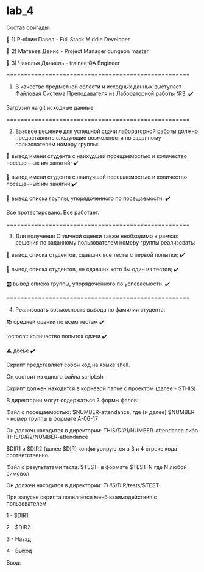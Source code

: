 # lab_4
Состав бригады:

🚀 1) Рыбкин Павел - Full Stack Middle Developer

👻 2) Матвеев Денис - Project Manager dungeon master

🚽  3) Чаколья Даниель - trainee QA Engineer 


====================================================

1. В качестве предметной области и исходных данных выступает Файловая Система Преподавателя из Лабораторной работы №3.
✔️ 

Загрузил на git исходные данные 

====================================================

2. Базовое решение для успешной сдачи лабораторной работы должно предоставлять следующие возможности по заданному пользователем номеру группы:

 🍕 вывод имени студента с наихудшей посещаемостью и количество посещенных им занятий; ✔️

 🍔 вывод имени студента с наилучшей посещаемостью и количество посещенных им занятий;✔️

 📄 вывод списка группы, упорядоченного по посещаемости. ✔️

Все протестировано. Все работает.

====================================================

3. Для получения Отличной оценки также необходимо в рамках решения по заданному пользователем номеру группы реализовать:

 🍑 вывод списка студентов, сдавших все тесты с первой попытки; ✔️

 🍈 вывод списка студентов, не сдавших хотя бы один из тестов; ✔️

 🆎 вывод списка группы, упорядоченного по успеваемости. ✔️
 
 ====================================================
 
 4. Реализовать возможность вывода по фамилии студента: 
 
  📚 средней оценки по всем тестам ✔️
 
  :octocat: количество попыток сдачи ✔️
 
  ⚠️ досье ✔️


Скрипт представляет собой код на яхыке shell. 

Он состоит из одного файла script.sh

Скрипт должен находится в корневой папке с проектом (далее -  $THIS)

В директории могут содержаться 3 формы фалов:

Файл с посещаемостью: $NUMBER-attendance, где (и далее) $NUMBER - номер группы в формате A-06-17

Он должен находится в директории: THIS/$DIR1/$NUMBER-attendance либо THIS/$DIR2/$NUMBER-attendance

$DIR1 и $DIR2 (далее $DIR) конфигурируются в 3 и 4 строке кода соответственно.

Файл с результатами теста: $TEST- в формате $TEST-N где N любой симовол 

Он должен находится в директории: $THIS/$DIR/tests/$TEST-

При запуске скрипта появляется менб взаимодействия с пользователем:

1 - $DIR1

2 - $DIR2

3 - Назад

4 - Выход

Ввод:








